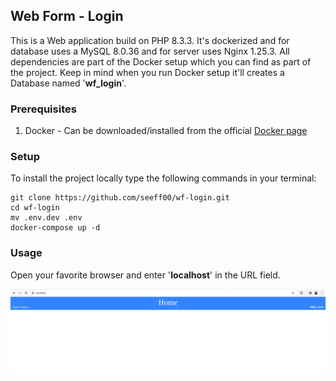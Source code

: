 ## Web Form - Login

This is a Web application build on PHP 8.3.3. It's dockerized and for database uses a MySQL 8.0.36 and for server uses Nginx 1.25.3.
All dependencies are part of the Docker setup which you can find as part of the project. Keep in mind when you run Docker
setup it'll creates a Database named '<b>wf_login</b>'.

### Prerequisites

1. Docker - Can be downloaded/installed from the official [Docker page](https://docs.docker.com/get-docker/)

### Setup

To install the project locally type the following commands in your terminal:

```shell
git clone https://github.com/seeff00/wf-login.git
cd wf-login
mv .env.dev .env
docker-compose up -d
```

### Usage

Open your favorite browser and enter '<b>localhost</b>' in the URL field.

![home.jpg](home.jpg)
